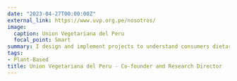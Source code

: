 ```yaml
---
date: "2023-04-27T00:00:00Z"
external_link: https://www.uvp.org.pe/nosotros/
image:
  caption: Union Vegetariana del Peru
  focal_point: Smart
summary: I design and implement projects to understand consumers dietary preferences in Peru and other developing countries. The organization is also responsible for the [V-label](https://www.v-label.com/) certification in Peru.
tags:
- Plant-Based
title: Union Vegetariana del Peru - Co-founder and Research Director
---
```

